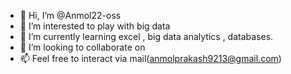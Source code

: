 - 👋 Hi, I’m @Anmol22-oss
- 👀 I’m interested to play with big data
- 🌱 I’m currently learning excel , big data analytics , databases.
- 💞️ I’m looking to collaborate on 
- 📫 Feel free to interact via mail(anmolprakash9213@gmail.com)

<!---
Anmol22-oss/Anmol22-oss is a ✨ special ✨ repository because its `README.md` (this file) appears on your GitHub profile.
You can click the Preview link to take a look at your changes.
--->
